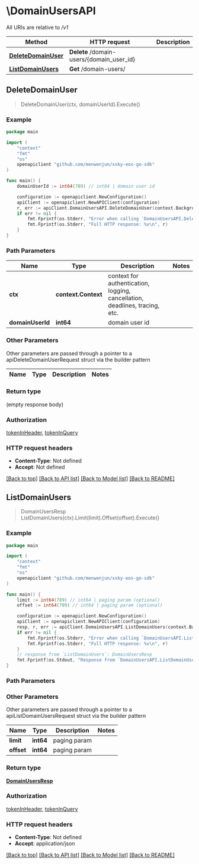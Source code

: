 # \DomainUsersAPI

All URIs are relative to */v1*

Method | HTTP request | Description
------------- | ------------- | -------------
[**DeleteDomainUser**](DomainUsersAPI.md#DeleteDomainUser) | **Delete** /domain-users/{domain_user_id} | 
[**ListDomainUsers**](DomainUsersAPI.md#ListDomainUsers) | **Get** /domain-users/ | 



## DeleteDomainUser

> DeleteDomainUser(ctx, domainUserId).Execute()





### Example

```go
package main

import (
	"context"
	"fmt"
	"os"
	openapiclient "github.com/menwenjun/xsky-eos-go-sdk"
)

func main() {
	domainUserId := int64(789) // int64 | domain user id

	configuration := openapiclient.NewConfiguration()
	apiClient := openapiclient.NewAPIClient(configuration)
	r, err := apiClient.DomainUsersAPI.DeleteDomainUser(context.Background(), domainUserId).Execute()
	if err != nil {
		fmt.Fprintf(os.Stderr, "Error when calling `DomainUsersAPI.DeleteDomainUser``: %v\n", err)
		fmt.Fprintf(os.Stderr, "Full HTTP response: %v\n", r)
	}
}
```

### Path Parameters


Name | Type | Description  | Notes
------------- | ------------- | ------------- | -------------
**ctx** | **context.Context** | context for authentication, logging, cancellation, deadlines, tracing, etc.
**domainUserId** | **int64** | domain user id | 

### Other Parameters

Other parameters are passed through a pointer to a apiDeleteDomainUserRequest struct via the builder pattern


Name | Type | Description  | Notes
------------- | ------------- | ------------- | -------------


### Return type

 (empty response body)

### Authorization

[tokenInHeader](../README.md#tokenInHeader), [tokenInQuery](../README.md#tokenInQuery)

### HTTP request headers

- **Content-Type**: Not defined
- **Accept**: Not defined

[[Back to top]](#) [[Back to API list]](../README.md#documentation-for-api-endpoints)
[[Back to Model list]](../README.md#documentation-for-models)
[[Back to README]](../README.md)


## ListDomainUsers

> DomainUsersResp ListDomainUsers(ctx).Limit(limit).Offset(offset).Execute()





### Example

```go
package main

import (
	"context"
	"fmt"
	"os"
	openapiclient "github.com/menwenjun/xsky-eos-go-sdk"
)

func main() {
	limit := int64(789) // int64 | paging param (optional)
	offset := int64(789) // int64 | paging param (optional)

	configuration := openapiclient.NewConfiguration()
	apiClient := openapiclient.NewAPIClient(configuration)
	resp, r, err := apiClient.DomainUsersAPI.ListDomainUsers(context.Background()).Limit(limit).Offset(offset).Execute()
	if err != nil {
		fmt.Fprintf(os.Stderr, "Error when calling `DomainUsersAPI.ListDomainUsers``: %v\n", err)
		fmt.Fprintf(os.Stderr, "Full HTTP response: %v\n", r)
	}
	// response from `ListDomainUsers`: DomainUsersResp
	fmt.Fprintf(os.Stdout, "Response from `DomainUsersAPI.ListDomainUsers`: %v\n", resp)
}
```

### Path Parameters



### Other Parameters

Other parameters are passed through a pointer to a apiListDomainUsersRequest struct via the builder pattern


Name | Type | Description  | Notes
------------- | ------------- | ------------- | -------------
 **limit** | **int64** | paging param | 
 **offset** | **int64** | paging param | 

### Return type

[**DomainUsersResp**](DomainUsersResp.md)

### Authorization

[tokenInHeader](../README.md#tokenInHeader), [tokenInQuery](../README.md#tokenInQuery)

### HTTP request headers

- **Content-Type**: Not defined
- **Accept**: application/json

[[Back to top]](#) [[Back to API list]](../README.md#documentation-for-api-endpoints)
[[Back to Model list]](../README.md#documentation-for-models)
[[Back to README]](../README.md)

